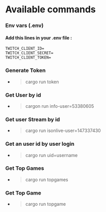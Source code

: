 # Available commands

### Env vars (.env)

#### Add this lines in your .env file :

    TWITCH_CLIENT_ID=
    TWITCH_CLIENT_SECRET=
    TWITCH_CLIENT_TOKEN=

### Generate Token

- > cargo run token

### Get User by id

- > cargon run info-user=53380605

### Get user Stream by id

- > cargo run isonlive-user=147337430

### Get an user id by user login

- > cargo run uid=username

### Get Top Games

- > cargo run topgames

### Get Top Game

- > cargo run topgame
